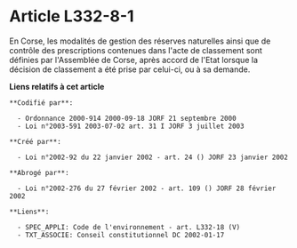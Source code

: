 # Article L332-8-1

En Corse, les modalités de gestion des réserves naturelles ainsi que de contrôle des prescriptions contenues dans l'acte de
classement sont définies par l'Assemblée de Corse, après accord de l'Etat lorsque la décision de classement a été prise par
celui-ci, ou à sa demande.

**Liens relatifs à cet article**

	**Codifié par**:

	  - Ordonnance 2000-914 2000-09-18 JORF 21 septembre 2000
	  - Loi n°2003-591 2003-07-02 art. 31 I JORF 3 juillet 2003

	**Créé par**:

	  - Loi n°2002-92 du 22 janvier 2002 - art. 24 () JORF 23 janvier 2002

	**Abrogé par**:

	  - Loi n°2002-276 du 27 février 2002 - art. 109 () JORF 28 février 2002

	**Liens**:

	  - SPEC_APPLI: Code de l'environnement - art. L332-18 (V)
	  - TXT_ASSOCIE: Conseil constitutionnel DC 2002-01-17
